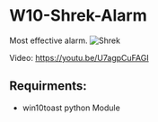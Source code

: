 
# W10-Shrek-Alarm
Most effective alarm.
![Shrek](https://media.giphy.com/media/26BRBAA6bQv8nqA4o/giphy.gif)

Video: https://youtu.be/U7agpCuFAGI

Requirments:
---
* win10toast python Module
